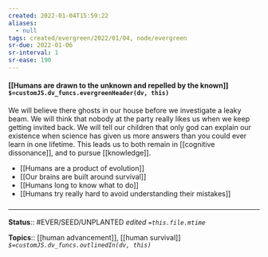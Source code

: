 ```yaml
---
created: 2022-01-04T15:59:22 
aliases:
  - null
tags: created/evergreen/2022/01/04, node/evergreen
sr-due: 2022-01-06
sr-interval: 1
sr-ease: 190
---
```


#### [[Humans are drawn to the unknown and repelled by the known]] `$=customJS.dv_funcs.evergreenHeader(dv, this)`

We will believe there ghosts in our house before we investigate a leaky beam. We will think that nobody at the party really likes us when we keep getting invited back. We will tell our children that only god can explain our existence when science has given us more answers than you could ever learn in one lifetime.
This leads us to both remain in [[cognitive dissonance]], and to pursue [[knowledge]].

- [[Humans are a product of evolution]]
- [[Our brains are built around survival]]
- [[Humans long to know what to do]]
- [[Humans try really hard to avoid understanding their mistakes]]

### <hr class="footnote"/>

**Status**:: #EVER/SEED/UNPLANTED
*edited `=this.file.mtime`*

**Topics**:: [[human advancement]], [[human survival]]
*`$=customJS.dv_funcs.outlinedIn(dv, this)`*
